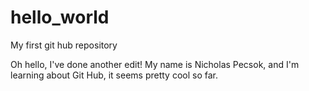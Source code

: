 # hello_world
My first git hub repository

Oh hello, I've done another edit! My name is Nicholas Pecsok, and I'm learning about Git Hub, it seems pretty cool so far.
